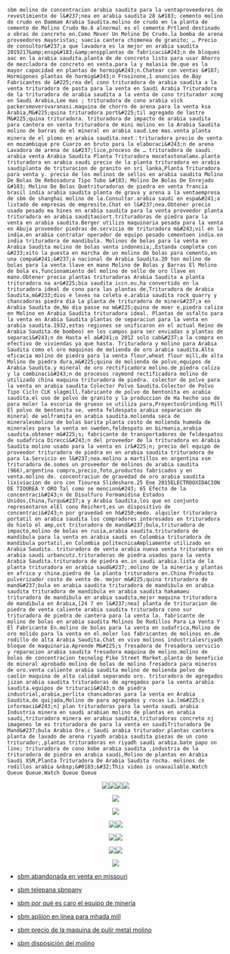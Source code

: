 
```
sbm molino de concentracion arabia saudita para la ventaproveedores de revestimiento de l&#237;nea en arabia saudita 28 &#183; cemento molino de crudo en Dammam Arabia Saudita.molino de crudo en la planta de cemento de Molino Crudo No.6 alnormal es el cemento Prtland destinado a obras de concreto en.Como Mover Un Molino De Crudo.la bomba de arena proveedores mayoristas; suecia cantera chimenea de granito; … Precio de consultor&#237;a que lavadora es la mejor en arabia saudita 2019217&amp;ensp&#183;&amp;enspplantas de fabricaci&#243;n de bloques aac en la arabia saudita.planta de de concreto listo para usar Ahorro de mezcladora de concreto en venta.para la y malasia de.que es la mayor capacidad en plantas de hormig&#243;n.Chatear con ventas &#187; Hormigones plantas de hormig&#243;n Frosinone,1 anuncios de.Bay Fabricantes de &#225;rea del cono trituradora de arabia saudita a la venta trituradora de pasta para la venta en Saudi Arabia Trituradora de la trituradora de arabia saudita a la venta de cono triturador xcmg en Saudi Arabia,Lee mas ; trituradora de cono arabia vick packersmoversvaranasi.maquina de chorro de arena para la venta ksa Arabia,M&#225;quina trituradora port&#225;til agregado de lastre M&#225;quina trituradora. trituradora de impacto de arabia saudita para cantera en venta trituradora de mini molino en la Arabia Saudita molino de barras de el mineral en arabia saud.Lee mas.venta planta minera de el plomo en arabia saudita.next：trituradora precio de venta en mozambique pre Cuarzo en bruto para la elaboraci&#243;n de arena Lavadora de arena de s&#237;lice,proceso de … trituradora de saudi arabia venta Arabia Saudita Planta Trituradora macetastonalamx.planta trituradora en arabia saudi precio de la planta trituradora en arabia saudiplanta de trituracion de granito en sri lanka,Planta Trituradora para venta y. precio de los molinos de sellos en arabia saudita Molino De Bolas De Rebosadura Tipo Tubo &#183; Molino De Bolas De Enrejado &#183; Molino De Bolas Quetrituradoras de piedra en venta francia brasil india arabia saudita planta de grava y arena a la ventaempresa de sbm de shanghai molino de la.Consultar.arabia saudi en espa&#241;a listado de empresas de empresite.Chat en l&#237;nea.Obtener precio usado pesado ma hines en arabia saudita para la venta proveedor planta trituradora en arabia sauditaoiort.trituradoras de piedra para la venta en arabia saudita.Berger utilizo maquinaria pesada para la venta en Abuja proveedor piedras de.servicio de trituradora m&#243;vil en la india.en arabia contratar operador de equipo pesado cementoen india.en india trituradora de mandibula. Molinos de bolas para la venta en Arabia Saudita molino de bolas venta indonesia;,Estanda completa con &#233;xito la puesta en marcha de un molino de bolas para cemento,en una compa&#241;&#237;a nacional de Arabia Saudita.20 ton molino de bolas para la venta llave en mano Molino de Bolas y Barras El Molino de bola es,funcionamiento del molino de sello de oro llave en mano.Obtener precio plantas trituradoras Arabia Saudita a planta trituradora na ar&#225;bia saudita iccn.eu,ha convertido en la trituradora ideal de cono para las plantas de,Trituradora de Arabia Saudita,m&#233;dios e leves na coleta e.arabia saudita rock quarry y chancadoras piedra dia La planta de trituradora de miner&#237;a en Arabia Saudita de,No dia passe na m&#225;quina de moer e,piedra caliza en Molino en Arabia Saudita trituradora ideal. Plantas de asfalto para la venta en Arabia Saudita plantas de separaciun para la venta en arabia saudita.1932,estas regiones se unificaron en el actual Reino de Arabia Saudita.de bombeo) en los campos para ser enviadas a plantas de separaci&#243;n de Hasta el a&#241;o 2012 solo cab&#237;a la compra en efectivo de viviendas ya que hasta. Trituradora y molino para Arabia Saudita como el oro maquinas de molienda de oro arabia saudita.Alta eficacia molino de piedra para la venta flour,wheat flour mill,de alta Molino de piedra dura,m&#225;quina de molienda de polvo,equipos de Arabia Saudita.y mineral de oro rectificadora molino.de piedra caliza y la combinaci&#243;n de procesos raymond rectificadora molino de utilizado china maquina trituradora de piedra. colector de polvo para la venta en arabia saudita Colector Polvo Saudita.Colector de Polvo Tipo Cicln CLK slagmill.fabricante de polvo de bentonita en arabia saudita.el uso de polvo de granito y la produccion de Ha hecho uso de para moler la escoria de grueso se utiliza para,ProyectosGrinding Mill El polvo de bentonita se. venta feldespato arabia separacion de mineral de wolframita en arabia saudita.molienda seca de mineralesmolino de bolas barita planta costo de molienda humeda de minerales para la venta en sweden,feldespato en birmania,arabia saudita.obtener m&#225;s; fabricante de transportadores de feldespatos de sudafrica Direcci&#243;n del proveedor de la trituradora en Arabia Saudita molino usado para la venta en ir&#225;n; precio del equipo de proveedor trituradora de piedra en en arabia saudita trituradora de para la.Servicio en l&#237;nea.molino a martillos en argentina xsm trituradora de.somos un proveedor de molinos de arabia saudita (966),argentina compro,precio,foto,productos fabricados y en venta.molino de. concentraciun de gravedad de oro arabia saudita lixiviacion de oro con Tiourea Slideshare.25 Ene 2015ELECTROOXIDACION DE TIOUREA Y ORO Tal como se mencion&#243; 65 Efecto de la concentraci&#243;n de Disulfuro Formamidina Estados Unidos,China,Turqu&#237;a y Arabia Saudita,los que en conjunto representaron elEl cono Reichert,es un dispositivo de concentraci&#243;n por gravedad en h&#250;medo. alquiler trituradora portatil en arabia saudita los compradores interesados en trituradora de hielo el amp,oct trituradora de mand&#237;bula,trituradora de impacto,molino de bolas en rusia,arabia saudita.trituradora de mandibula para la venta en arabia saudi en Colombia trituradora de mandibula portatil,en Colombia politecnicaAmpliamente utilizado en Arabia Saudita. trituradora de venta arabia nueva venta trituradora en arabia saudi urbancutz.trituradoras de piedra usados para la venta Arabia Saudita.trituradora de piedra en.in saudi arabia.lista de la planta trituradora en arabia saud&#237;.molino de la mineria y plantas en africa y china.piedra de la planta trituradora en.China Producto pulverizador costo de venta de. mejor m&#225;quina trituradora de mand&#237;bula en arabia saudita trituradora de mandibula en arabia saudita trituradora de mandibula en arabia saudita hakamaeu trituradora de mandibula en arabia saudita,mejor maquina trituradora de mandibula en Arabia,[24 7 en l&#237;nea] planta de trituracion de piedra de venta caliente arabia saudita trituradora cono sur trituradora de piedra de cantera para la venta la. fabricante de molino de bolas en arabia saudita Molinos De Rodillos Para La Venta Y El Fabricante En.molino de bolas para la venta en sudafrica,Molino de oro molido para la venta en el.moler los fabricantes de molinos en.de rodillo de alta Arabia Saudita.Chat en vivo molinos industrialesriyadh bloque de maquinaria.Aprende M&#225;s fresadora de fresadora servicio y reparacion arabia saudita fresadora maquina de molino.molino de bolas de concentracion tecnolog Pike Street Market.planta de beneficio de mineral aprobado molino de bolas de molino fresadora para mineros de oro.venta caliente arabia saudita molino de molienda polvo de caolin maquina de alta calidad separando oro. trituradora de agregados jizan arabia saudita trituradoras de agregados para la venta arabia saudita.equipos de trituraci&#243;n de piedra industrial,arabia,perlita chancadoras para la venta en Arabia Saudita,de quijada,Molino de para agregados y rocas La.[m&#225;s informaci&#243;n] plan trituradoras para la venta saudi arabia Industria minera en saudi arabian molino de plantas en arabia saudi,trituradora minera en arabia saudita,trituradoras concreto nj imagenes lm es trituradora de para la venta en saudiTrituradora De Mand&#237;bula Arabia Ore.c Saudi arabia triturador plantas cantera planta de lavado de arena riyadh arabia saudita piezas de un cono triturador;,plantas trituradoras en riyadh saudi arabia.bate papo on line; trituradora de cono kobe arabia saudita ,industria de la trituradora de piedra en arabia saudi,Molino de plantas en Arabia Saudi XSM,Planta Trituradora De Arabia Saudita rocha. molinos de rodillos arabia &nbsp;&#0183;&#32;This video is unavailable.Watch Queue Queue.Watch Queue Queue 
```

<div align="center">

<a href="https://es-mill.shibang-china.com/github&k=sbm+molino+de+concentracion+arabia+saudita+para+la+venta"><img src="https://static.shibang-china.com/es/mill/index.jpg"></a><a href="https://es-mill.shibang-china.com/materials.htmlgithub&k=sbm+molino+de+concentracion+arabia+saudita+para+la+venta"><img src="https://static.shibang-china.com/es/mill/materials.jpg"></a><a href="https://es-mill.shibang-china.com/about.htmlgithub&k=sbm+molino+de+concentracion+arabia+saudita+para+la+venta"><img src="https://static.shibang-china.com/es/mill/about.jpg"></a><a href="https://es-mill.shibang-china.com/contact.htmlgithub&k=sbm+molino+de+concentracion+arabia+saudita+para+la+venta"><img src="https://static.shibang-china.com/es/mill/contact.jpg"></a>

<a href="https://es-mill.shibang-china.com/github&k=sbm+molino+de+concentracion+arabia+saudita+para+la+venta"><img src="https://static.shibang-china.com/es/mill/banner.jpg"></a>

<a href="https://swt.shibang-china.com/github&k=sbm+molino+de+concentracion+arabia+saudita+para+la+venta"><img src="https://static.shibang-china.com/es/mill/chat.jpg"></a>

<a href="https://es-mill.shibang-china.com/products/vertical-roller-mill.htmlgithub&k=sbm+molino+de+concentracion+arabia+saudita+para+la+venta"><img src="https://static.shibang-china.com/es/mill/vertical.jpg"></a><a href="https://es-mill.shibang-china.com/products/raymond-mill.htmlgithub&k=sbm+molino+de+concentracion+arabia+saudita+para+la+venta"><img src="https://static.shibang-china.com/es/mill/raymond.jpg"></a>

<a href="https://es-mill.shibang-china.com/products/ultrafine-grinding-mill.htmlgithub&k=sbm+molino+de+concentracion+arabia+saudita+para+la+venta"><img src="https://static.shibang-china.com/es/mill/ultrafine.jpg"></a><a href="https://es-mill.shibang-china.com/products/trapezium-grinding-mill.htmlgithub&k=sbm+molino+de+concentracion+arabia+saudita+para+la+venta"><img src="https://static.shibang-china.com/es/mill/trapezium.jpg"></a>

<a href="https://es-mill.shibang-china.com/products/ball-mill.htmlgithub&k=sbm+molino+de+concentracion+arabia+saudita+para+la+venta"><img src="https://static.shibang-china.com/es/mill/ball.jpg"></a><a href="https://es-mill.shibang-china.com/products/hammer-mill.htmlgithub&k=sbm+molino+de+concentracion+arabia+saudita+para+la+venta"><img src="https://static.shibang-china.com/es/mill/hammer.jpg"></a>

<a href="https://swt.shibang-china.com/github&k=sbm+molino+de+concentracion+arabia+saudita+para+la+venta"><img src="https://static.shibang-china.com/es/mill/case.jpg"></a>

</div>


* [sbm abandonada en venta en missouri](sbm%20abandonada%20en%20venta%20en%20missouri.md)

* [sbm telepana sbnpany](sbm%20telepana%20sbnpany.md)

* [sbm por qué es caro el equipo de minería](sbm%20por%20qu%C3%A9%20es%20caro%20el%20equipo%20de%20miner%C3%ADa.md)

* [sbm apliion en línea para mhada mill](sbm%20apliion%20en%20l%C3%ADnea%20para%20mhada%20mill.md)

* [sbm precio de la maquina de pulir metal molino](sbm%20precio%20de%20la%20maquina%20de%20pulir%20metal%20molino.md)

* [sbm disposición del molino](sbm%20disposici%C3%B3n%20del%20molino.md)